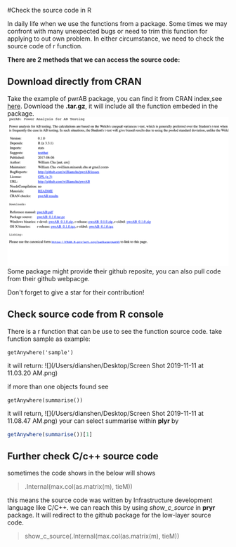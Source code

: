 #Check the source code in R

In daily life when we use the functions from a package. Some times we may confront with many unexpected bugs or need to trim this function for applying to out own problem. In either circumstance, we need to check the source code of r function.

**There are 2 methods that we can access the source code:**

## Download directly from CRAN
Take the example of pwrAB package, you can find it from CRAN index,see [here](https://cran.r-project.org/web/packages/pwrAB/index.html). Download the **.tar.gz**, it will include all the function embeded in the package. ![Alt Image Text](https://raw.githubusercontent.com/diana12333/RNotebook/master/pics/Screen%20Shot%202019-11-11%20at%2010.52.03%20AM.png "Optional Title")
Some package might provide their github reposite, you can also pull code from their github webpacge.

Don't forget to give a star for their contribution!
## Check source code from R console
There is a r function that can be use to see the function source code.
take function sample as example:

```
getAnywhere('sample')
```
it will return:
![](/Users/dianshen/Desktop/Screen Shot 2019-11-11 at 11.03.20 AM.png)

if more than one objects found see
```
getAnywhere(summarise())
```
it will return,
![](/Users/dianshen/Desktop/Screen Shot 2019-11-11 at 11.08.47 AM.png)
 your can select summarise within **plyr** by 
 
```R
getAnywhere(summarise())[1]
```
## Further check C/c++ source code
sometimes the code shows in the below will shows
>.Internal(max.col(as.matrix(m), tieM))


this means the source code was written by Infrastructure development language like C/C++.
we can reach this by using *show_c_source* in **pryr** package. It will redirect to the github package for the low-layer source code.
>show\_c\_source(.Internal(max.col(as.matrix(m), tieM))
